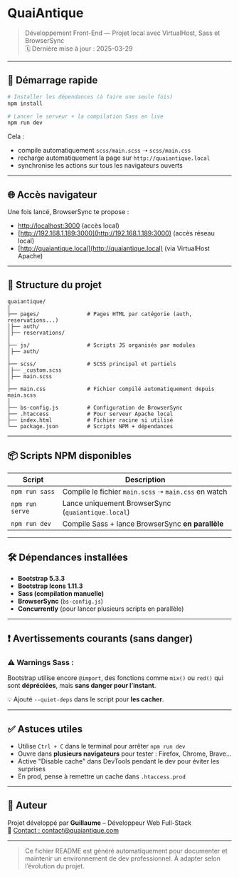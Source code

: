 # QuaiAntique

> Développement Front-End — Projet local avec VirtualHost, Sass et BrowserSync  
> 🗓️ Dernière mise à jour : 2025-03-29

---

## 🚀 Démarrage rapide

```bash
# Installer les dépendances (à faire une seule fois)
npm install

# Lancer le serveur + la compilation Sass en live
npm run dev
```

Cela :
- compile automatiquement `scss/main.scss` ➝ `scss/main.css`
- recharge automatiquement la page sur `http://quaiantique.local`
- synchronise les actions sur tous les navigateurs ouverts

---

## 🌐 Accès navigateur

Une fois lancé, BrowserSync te propose :
- [http://localhost:3000](http://localhost:3000) (accès local)
- [http://192.168.1.189:3000](http://192.168.1.189:3000) (accès réseau local)
- [http://quaiantique.local](http://quaiantique.local) (via VirtualHost Apache)

---

## 📁 Structure du projet

```
quaiantique/
│
├── pages/               # Pages HTML par catégorie (auth, reservations...)
│├── auth/
│├── reservations/
│
├── js/                  # Scripts JS organisés par modules
│├── auth/
│
├── scss/                # SCSS principal et partiels
│├── _custom.scss
│├── main.scss
│
├── main.css             # Fichier compilé automatiquement depuis main.scss
│
├── bs-config.js         # Configuration de BrowserSync
├── .htaccess            # Pour serveur Apache local
├── index.html           # Fichier racine si utilisé
└── package.json         # Scripts NPM + dépendances
```

---

## 📦 Scripts NPM disponibles

| Script       | Description                                      |
|--------------|--------------------------------------------------|
| `npm run sass`  | Compile le fichier `main.scss` ➝ `main.css` en watch |
| `npm run serve` | Lance uniquement BrowserSync (`quaiantique.local`) |
| `npm run dev`   | Compile Sass + lance BrowserSync **en parallèle** |

---

## 🛠 Dépendances installées

- **Bootstrap 5.3.3**
- **Bootstrap Icons 1.11.3**
- **Sass (compilation manuelle)**
- **BrowserSync** (`bs-config.js`)
- **Concurrently** (pour lancer plusieurs scripts en parallèle)

---

## ❗ Avertissements courants (sans danger)

### ⚠️ Warnings Sass :
Bootstrap utilise encore `@import`, des fonctions comme `mix()` ou `red()` qui sont **dépréciées**, mais **sans danger pour l’instant**.

💡 Ajouté `--quiet-deps` dans le script pour **les cacher**.

---

## ✅ Astuces utiles

- Utilise `Ctrl + C` dans le terminal pour arrêter `npm run dev`
- Ouvre dans **plusieurs navigateurs** pour tester : Firefox, Chrome, Brave...
- Active "Disable cache" dans DevTools pendant le dev pour éviter les surprises
- En prod, pense à remettre un cache dans `.htaccess.prod`

---

## 🤝 Auteur

Projet développé par **Guillaume** – Développeur Web Full-Stack  
🔗 [Contact : contact@quaiantique.com](mailto:contact@quaiantique.com)

---

> Ce fichier README est généré automatiquement pour documenter et maintenir un environnement de dev professionnel. À adapter selon l’évolution du projet.

